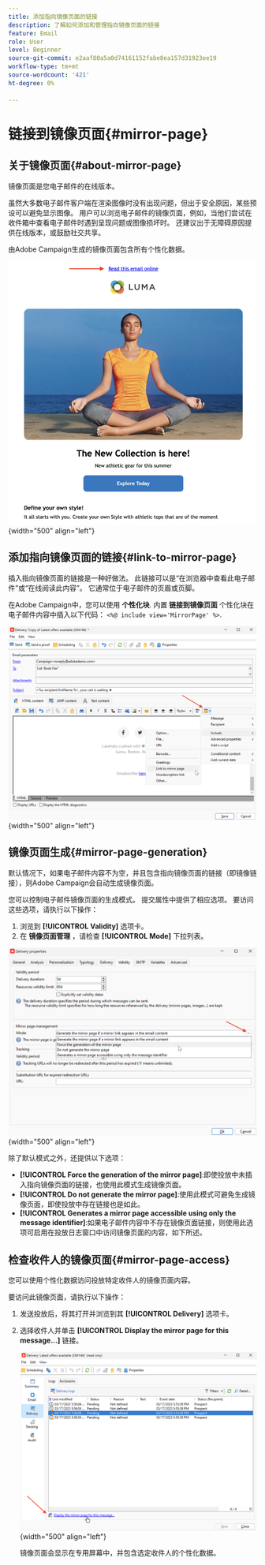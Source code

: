 ```yaml
---
title: 添加指向镜像页面的链接
description: 了解如何添加和管理指向镜像页面的链接
feature: Email
role: User
level: Beginner
source-git-commit: e2aaf80a5a0d74161152fabe8ea157d31923ee19
workflow-type: tm+mt
source-wordcount: '421'
ht-degree: 0%

---
```


# 链接到镜像页面{#mirror-page}

## 关于镜像页面{#about-mirror-page}

镜像页面是您电子邮件的在线版本。

虽然大多数电子邮件客户端在渲染图像时没有出现问题，但出于安全原因，某些预设可以避免显示图像。 用户可以浏览电子邮件的镜像页面，例如，当他们尝试在收件箱中查看电子邮件时遇到呈现问题或图像损坏时。 还建议出于无障碍原因提供在线版本，或鼓励社交共享。

由Adobe Campaign生成的镜像页面包含所有个性化数据。

![镜像链接示例](assets/mirror-page-link.png){width="500" align="left"}

## 添加指向镜像页面的链接{#link-to-mirror-page}

插入指向镜像页面的链接是一种好做法。 此链接可以是“在浏览器中查看此电子邮件”或“在线阅读此内容”。 它通常位于电子邮件的页眉或页脚。

在Adobe Campaign中，您可以使用 **个性化块**. 内置 **链接到镜像页面** 个性化块在电子邮件内容中插入以下代码： `<%@ include view='MirrorPage' %>`.

![](assets/mirror-page-insert.png){width="500" align="left"}


<!--For more on personalization blocks insertion, refer to [Personalization blocks](personalization-blocks.md).-->

## 镜像页面生成{#mirror-page-generation}

默认情况下，如果电子邮件内容不为空，并且包含指向镜像页面的链接（即镜像链接），则Adobe Campaign会自动生成镜像页面。

您可以控制电子邮件镜像页面的生成模式。 提交属性中提供了相应选项。 要访问这些选项，请执行以下操作：

1. 浏览到 **[!UICONTROL Validity]** 选项卡。
1. 在 **镜像页面管理** ，请检查 **[!UICONTROL Mode]** 下拉列表。

![](assets/mirror-page-generation.png){width="500" align="left"}

除了默认模式之外，还提供以下选项：

* **[!UICONTROL Force the generation of the mirror page]**:即使投放中未插入指向镜像页面的链接，也使用此模式生成镜像页面。
* **[!UICONTROL Do not generate the mirror page]**:使用此模式可避免生成镜像页面，即使投放中存在链接也是如此。
* **[!UICONTROL Generates a mirror page accessible using only the message identifier]**:如果电子邮件内容中不存在镜像页面链接，则使用此选项可启用在投放日志窗口中访问镜像页面的内容，如下所述。

## 检查收件人的镜像页面{#mirror-page-access}

您可以使用个性化数据访问投放特定收件人的镜像页面内容。

要访问此镜像页面，请执行以下操作：

1. 发送投放后，将其打开并浏览到其 **[!UICONTROL Delivery]** 选项卡。

1. 选择收件人并单击 **[!UICONTROL Display the mirror page for this message...]** 链接。

   ![](assets/mirror-page-display.png){width="500" align="left"}

   镜像页面会显示在专用屏幕中，并包含选定收件人的个性化数据。

